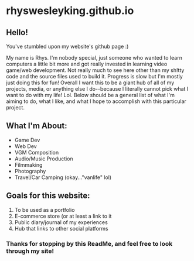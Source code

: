 # rhyswesleyking.github.io

## Hello! 

You've stumbled upon my website's github page :)

My name is Rhys. I'm nobody special, just someone who wanted to learn computers a little bit more and got really invested in learning video game/web development. Not really much to see here other than my sh!tty code and the source files used to build it. Progress is slow but I'm mostly just doing this for fun! Overall I want this to be a giant hub of all of my projects, media, or anything else I do--because I literally cannot pick what I want to do with my life! Lol. Below should be a general list of what I'm aiming to do, what I like, and what I hope to accomplish with this particular project.

## What I'm About:
- Game Dev
- Web Dev
- VGM Composition
- Audio/Music Production
- Filmmaking
- Photography
- Travel/Car Camping (okay..."vanlife" lol)

## Goals for this website:
1. To be used as a portfolio
2. E-commerce store (or at least a link to it
3. Public diary/journal of my experiences
4. Hub that links to other social platforms

### Thanks for stopping by this ReadMe, and feel free to look through my site!
